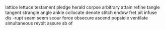 lattice lettuce
testament
pledge
herald
corpse
arbitrary
attain
refine
tangle tangent strangle angle ankle 
collocate
denote
stitch
endow
fret
pit
infuse
dis -rupt
seam seem
scour
<rein>force
obsecure
ascend
popsicle
ventilate
simultaneous
revolt
assure sb of